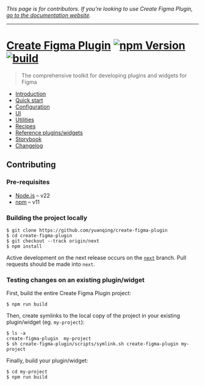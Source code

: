 *This page is for contributors. If you’re looking to use Create Figma Plugin, [go to the documentation website](https://yuanqing.github.io/create-figma-plugin/).*

---

# [Create Figma Plugin](https://yuanqing.github.io/create-figma-plugin/) [![npm Version](https://img.shields.io/npm/v/create-figma-plugin?cacheSeconds=1800)](https://npmjs.com/package/create-figma-plugin) [![build](https://img.shields.io/github/actions/workflow/status/yuanqing/create-figma-plugin/build.yml?branch=main&cacheSeconds=1800)](https://github.com/yuanqing/create-figma-plugin/actions?query=workflow%3Abuild)

> The comprehensive toolkit for developing plugins and widgets for Figma

- [Introduction](https://yuanqing.github.io/create-figma-plugin/)
- [Quick start](https://yuanqing.github.io/create-figma-plugin/quick-start/)
- [Configuration](https://yuanqing.github.io/create-figma-plugin/configuration/)
- [UI](https://yuanqing.github.io/create-figma-plugin/ui/)
- [Utilities](https://yuanqing.github.io/create-figma-plugin/utilities/)
- [Recipes](https://yuanqing.github.io/create-figma-plugin/recipes/)
- [Reference plugins/widgets](https://yuanqing.github.io/create-figma-plugin/reference-plugins-and-widgets/)
- [Storybook](https://yuanqing.github.io/create-figma-plugin/storybook/)
- [Changelog](/CHANGELOG.md#readme)

## Contributing

### Pre-requisites

- [Node.js](https://nodejs.org) – v22
- [npm](https://docs.npmjs.com/cli/) – v11

### Building the project locally

```
$ git clone https://github.com/yuanqing/create-figma-plugin
$ cd create-figma-plugin
$ git checkout --track origin/next
$ npm install
```

Active development on the next release occurs on the [`next`](https://github.com/yuanqing/create-figma-plugin/tree/next) branch. Pull requests should be made into `next`.

### Testing changes on an existing plugin/widget

First, build the entire Create Figma Plugin project:

```
$ npm run build
```

Then, create symlinks to the local copy of the project in your existing plugin/widget (eg. `my-project`):

```
$ ls -a
create-figma-plugin  my-project
$ sh create-figma-plugin/scripts/symlink.sh create-figma-plugin my-project
```

Finally, build your plugin/widget:

```
$ cd my-project
$ npm run build
```

